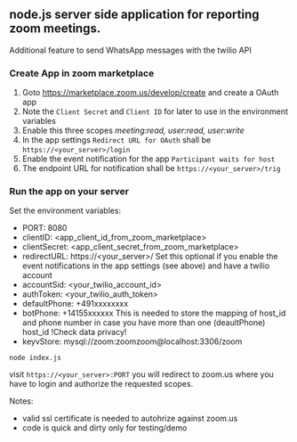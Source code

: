 ## node.js server side application for reporting zoom meetings.
Additional feature to send WhatsApp messages with the twilio API

### Create App in zoom marketplace
1. Goto https://marketplace.zoom.us/develop/create and create a OAuth app
2. Note the `Client Secret` and `Client ID` for later to use in the environment variables
3. Enable this three scopes _meeting:read, user:read, user:write_
4. In the app settings `Redirect URL for OAuth` shall be `https://<your_server>/login`
5. Enable the event notification for the app `Participant waits for host`
6. The endpoint URL for notification shall be `https://<your_server>/trig`
 	
### Run the app on your server
Set the environment variables:
- PORT: 8080
- clientID: <app_client_id_from_zoom_marketplace>
- clientSecret: <app_client_secret_from_zoom_marketplace>
- redirectURL: https://<your_server>/
Set this optional if you enable the event notifications in the app settings (see above) and have a twilio account
- accountSid: <your_twilio_account_id>
- authToken: <your_twilio_auth_token>
- defaultPhone: +491xxxxxxxx
- botPhone: +14155xxxxxx
This is needed to store the mapping of host_id and phone number in case you have more than one (deaultPhone) host_id
!Check data privacy!
- keyvStore: mysql://zoom:zoomzoom@localhost:3306/zoom

`node index.js`

visit `https://<your_server>:PORT` you will redirect to zoom.us where you have to login and authorize the requested scopes.

Notes:
- valid ssl certificate is needed to autohrize against zoom.us
- code is quick and dirty only for testing/demo